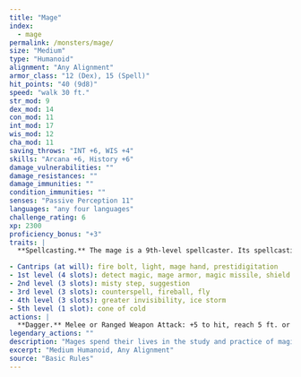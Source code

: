 ```yaml
---
title: "Mage"
index:
  - mage
permalink: /monsters/mage/
size: "Medium"
type: "Humanoid"
alignment: "Any Alignment"
armor_class: "12 (Dex), 15 (Spell)"
hit_points: "40 (9d8)"
speed: "walk 30 ft."
str_mod: 9
dex_mod: 14
con_mod: 11
int_mod: 17
wis_mod: 12
cha_mod: 11
saving_throws: "INT +6, WIS +4"
skills: "Arcana +6, History +6"
damage_vulnerabilities: ""
damage_resistances: ""
damage_immunities: ""
condition_immunities: ""
senses: "Passive Perception 11"
languages: "any four languages"
challenge_rating: 6
xp: 2300
proficiency_bonus: "+3"
traits: |
  **Spellcasting.** The mage is a 9th-level spellcaster. Its spellcasting ability is Intelligence (spell save DC 14, +6 to hit with spell attacks). The mage has the following wizard spells prepared:

- Cantrips (at will): fire bolt, light, mage hand, prestidigitation
- 1st level (4 slots): detect magic, mage armor, magic missile, shield
- 2nd level (3 slots): misty step, suggestion
- 3rd level (3 slots): counterspell, fireball, fly
- 4th level (3 slots): greater invisibility, ice storm
- 5th level (1 slot): cone of cold
actions: |
  **Dagger.** Melee or Ranged Weapon Attack: +5 to hit, reach 5 ft. or range 20/60 ft., one target. Hit: 4 (1d4 + 2) piercing damage.  
legendary_actions: ""
description: "Mages spend their lives in the study and practice of magic. Good-aligned mages offer counsel to nobles and others in power, while evil mages dwell in isolated sites to perform unspeakable experiments without interference."
excerpt: "Medium Humanoid, Any Alignment"
source: "Basic Rules"
---
```


